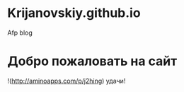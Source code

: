 # Krijanovskiy.github.io

Afp blog

# Добро пожаловать на сайт

!(http://aminoapps.com/p/j2hing)
удачи!

